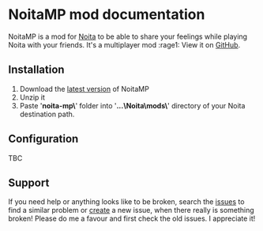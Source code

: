 # NoitaMP mod documentation

NoitaMP is a mod for [Noita](https://noitagame.com/) to be able to share your feelings while playing Noita with your friends. It's a multiplayer mod :rage1: View it on [GitHub](https://github.com/Ismoh/NoitaMP).

## Installation

1. Download the [latest version](https://github.com/Ismoh/NoitaMP/releases) of NoitaMP
2. Unzip it
3. Paste '**noita-mp\\**' folder into '**...\\Noita\\mods\\**' directory of your Noita destination path.

## Configuration

TBC

## Support

If you need help or anything looks like to be broken, search the [issues](https://github.com/Ismoh/NoitaMP/issues?q=is%3Aissue) to find a similar problem or [create](https://github.com/Ismoh/NoitaMP/issues/new/choose) a new issue, when there really is something broken! Please do me a favour and first check the old issues. I appreciate it!
